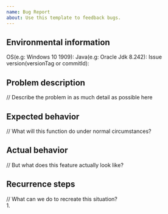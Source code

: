 ```yaml
---
name: Bug Report
about: Use this template to feedback bugs.
---
```

## Environmental information ##
OS(e.g: Windows 10 1909): 
Java(e.g: Oracle Jdk 8.242): 
Issue version(versionTag or commitId): 

## Problem description ##
// Describe the problem in as much detail as possible here  

## Expected behavior ##
// What will this function do under normal circumstances?  

## Actual behavior ##
// But what does this feature actually look like?  

## Recurrence steps ##
// What can we do to recreate this situation?  
1. 
